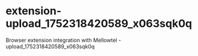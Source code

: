 # extension-upload_1752318420589_x063sqk0q
Browser extension integration with Mellowtel - upload_1752318420589_x063sqk0q
